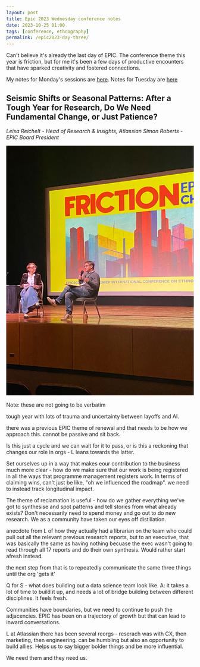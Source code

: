 ```yaml
---
layout: post
title: Epic 2023 Wednesday conference notes
date: 2023-10-25 01:00
tags: [conference, ethnography]
permalink: /epic2023-day-three/
---
```


Can't believe it's already the last day of EPIC. The conference theme this year is friction, but for me it's been a few days of productive encounters that have sparked creativity and fostered connections. 

My notes for Monday's sessions are [here](https://robinkwong.com/epic2023-day-one). Notes for Tuesday are [here](https://robinkwong.com/epic2023-day-two)

## Seismic Shifts or Seasonal Patterns: After a Tough Year for Research, Do We Need Fundamental Change, or Just Patience?

_Leisa Reichelt - Head of Research & Insights, Atlassian
Simon Roberts - EPIC Board President_

![](/images/epic2023/epic-day-3.jpeg)

Note: these are not going to be verbatim

tough year with lots of trauma and uncertainty between layoffs and AI.

there was a previous EPIC theme of renewal and that needs to be how we approach this. cannot be passive and sit back. 

Is this just a cycle and we can wait for it to pass, or is this a reckoning that changes our role in orgs - L leans towards the latter.

Set ourselves up in a way that makes eour contribution to the business much more clear - how do we make sure that our work is being registered in all the ways that programme management registers work. In terms of claiming wins, can't just be like, "oh we influenced the roadmap". we need to instead track longitudinal impact.

The theme of reclamation is useful - how do we gather everything we've got to synthesise and spot patterns and tell stories from what already exists? Don't necessarily need to spend money and go out to do new research. We as a community have taken our eyes off distillation.

anecdote from L of how they actually had a librarian on the team who could pull out all the relevant previous research reports, but to an executive, that was basically the same as having nothing becuase the exec wasn't going to read through all 17 reports and do their own synthesis. Would rather start afresh instead.

the next step from that is to repeatedly communicate the same three things until the org 'gets it'

Q for S - what does building out a data science team look like. A: it takes a lot of time to build it up, and needs a lot of bridge building between different disciplines. It feels fresh. 

Communities have boundaries, but we need to continue to push the adjacencies. EPIC has been on a trajectory of growth but that can lead to inward conversations. 

L at Atlassian there has been several reorgs - reserach was with CX, then marketing, then engineering. can be humbling but also an opportunity to build allies. Helps us to say bigger bolder things and be more influential.

We need them and they need us. 
